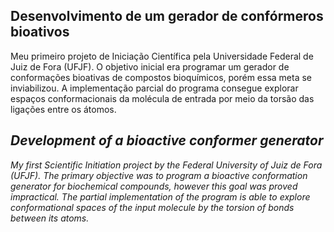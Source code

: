 ## Desenvolvimento de um gerador de confórmeros bioativos
Meu primeiro projeto de Iniciação Científica pela Universidade Federal de Juiz de Fora (UFJF). O objetivo inicial era programar um gerador de conformações bioativas de compostos bioquímicos, porém essa meta se inviabilizou. A implementação parcial do programa consegue explorar espaços conformacionais da molécula de entrada por meio da torsão das ligações entre os átomos.    

## _Development of a bioactive conformer generator_
_My first Scientific Initiation project by the Federal University of Juiz de Fora (UFJF). The primary objective was to program a bioactive conformation generator for biochemical compounds, however this goal was proved impractical. The partial implementation of the program is able to explore conformational spaces of the input molecule by the torsion of bonds between its atoms._
